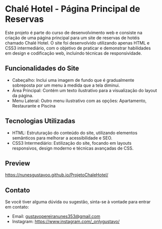 # Chalé Hotel - Página Principal de Reservas

Este projeto é parte do curso de desenvolvimento web e consiste na criação de uma página principal para um site de reservas de hotéis chamado Chalé Hotel. O site foi desenvolvido utilizando apenas HTML e CSS3 intermediário, com o objetivo de praticar e demonstrar habilidades em design e codificação web, incluindo técnicas de responsividade.

## Funcionalidades do Site
- Cabeçalho: Inclui uma imagem de fundo que é gradualmente sobreposta por um menu à medida que a tela diminui.
- Área Principal: Contém um texto ilustrativo para a visualização do layout da página.
- Menu Lateral: Outro menu ilustrativo com as opções: Apartamento, Restaurante e Piscina

## Tecnologias Utilizadas
- HTML: Estruturação do conteúdo do site, utilizando elementos semânticos para melhorar a acessibilidade e SEO.
- CSS3 Intermediário: Estilização do site, focando em layouts responsivos, design moderno e técnicas avançadas de CSS.

## Preview
https://nunesgustavoo.github.io/ProjetoChaleHotel/

## Contato
Se você tiver alguma dúvida ou sugestão, sinta-se à vontade para entrar em contato:

- Email: gustavopereiranunes353@gmail.com
- Instagram: https://www.instagram.com/_onlygustavo/
